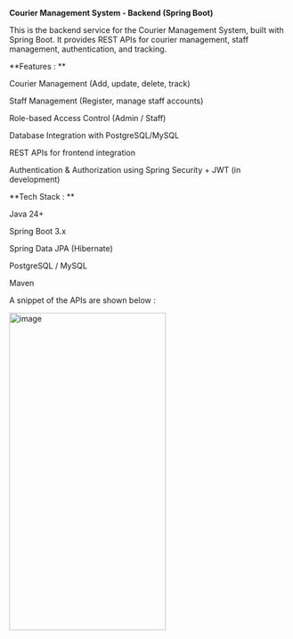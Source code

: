 **Courier Management System - Backend (Spring Boot)**

This is the backend service for the Courier Management System, built with Spring Boot.
It provides REST APIs for courier management, staff management, authentication, and tracking.



**Features : **

 Courier Management (Add, update, delete, track)
 
 Staff Management (Register, manage staff accounts)
 
 Role-based Access Control (Admin / Staff)
 
 Database Integration with PostgreSQL/MySQL
 
 REST APIs for frontend integration
 
 Authentication & Authorization using Spring Security + JWT (in development)



**Tech Stack : **

Java 24+

Spring Boot 3.x

Spring Data JPA (Hibernate)

PostgreSQL / MySQL

Maven



A snippet of the APIs are shown below : 

<img width="281" height="570" alt="image" src="https://github.com/user-attachments/assets/b326cdee-8906-4553-b58b-a3982c76d1da" />


